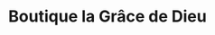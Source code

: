---
title: "Boutique la Grâce de Dieu"
url: /kinshasa/boutique-la-grace-de-dieu/
shop: Kramladen
---